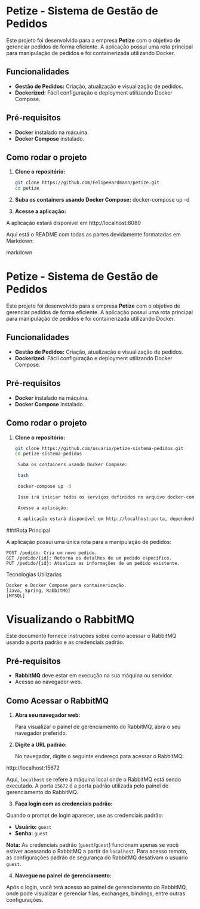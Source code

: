 # Petize - Sistema de Gestão de Pedidos

Este projeto foi desenvolvido para a empresa **Petize** com o objetivo de gerenciar pedidos de forma eficiente. A aplicação possui uma rota principal para manipulação de pedidos e foi containerizada utilizando Docker.

## Funcionalidades

- **Gestão de Pedidos:** Criação, atualização e visualização de pedidos.
- **Dockerized:** Fácil configuração e deployment utilizando Docker Compose.

## Pré-requisitos

- **Docker** instalado na máquina.
- **Docker Compose** instalado.

## Como rodar o projeto

1. **Clone o repositório:**

   ```bash
   git clone https://github.com/FelipeHardmann/petize.git
   cd petize
2. **Suba os containers usando Docker Compose:**
docker-compose up -d

3. **Acesse a aplicação:**

A aplicação estará disponível em http://localhost:8080

Aqui está o README com todas as partes devidamente formatadas em Markdown:

markdown

# Petize - Sistema de Gestão de Pedidos

Este projeto foi desenvolvido para a empresa **Petize** com o objetivo de gerenciar pedidos de forma eficiente. A aplicação possui uma rota principal para manipulação de pedidos e foi containerizada utilizando Docker.

## Funcionalidades

- **Gestão de Pedidos:** Criação, atualização e visualização de pedidos.
- **Dockerized:** Fácil configuração e deployment utilizando Docker Compose.

## Pré-requisitos

- **Docker** instalado na máquina.
- **Docker Compose** instalado.

## Como rodar o projeto

1. **Clone o repositório:**

   ```bash
   git clone https://github.com/usuario/petize-sistema-pedidos.git
   cd petize-sistema-pedidos

    Suba os containers usando Docker Compose:

    bash

    docker-compose up -d

    Isso irá iniciar todos os serviços definidos no arquivo docker-compose.yml.

    Acesse a aplicação:

    A aplicação estará disponível em http://localhost:porta, dependendo da configuração no seu docker-compose.yml.

###Rota Principal

A aplicação possui uma única rota para a manipulação de pedidos:

    POST /pedido: Cria um novo pedido.
    GET /pedido/{id}: Retorna os detalhes de um pedido específico.
    PUT /pedido/{id}: Atualiza as informações de um pedido existente.

Tecnologias Utilizadas

    Docker e Docker Compose para containerização.
    [Java, Spring, RabbitMQ]
    [MYSQL]

# Visualizando o RabbitMQ

Este documento fornece instruções sobre como acessar o RabbitMQ usando a porta padrão e as credenciais padrão.

## Pré-requisitos

- **RabbitMQ** deve estar em execução na sua máquina ou servidor.
- Acesso ao navegador web.

## Como Acessar o RabbitMQ

1. **Abra seu navegador web:**

   Para visualizar o painel de gerenciamento do RabbitMQ, abra o seu navegador preferido.

2. **Digite a URL padrão:**

   No navegador, digite o seguinte endereço para acessar o RabbitMQ:

http://localhost:15672


Aqui, `localhost` se refere à máquina local onde o RabbitMQ está sendo executado. A porta `15672` é a porta padrão utilizada pelo painel de gerenciamento do RabbitMQ.

3. **Faça login com as credenciais padrão:**

Quando o prompt de login aparecer, use as credenciais padrão:

- **Usuário:** `guest`
- **Senha:** `guest`

**Nota:** As credenciais padrão (`guest`/`guest`) funcionam apenas se você estiver acessando o RabbitMQ a partir de `localhost`. Para acesso remoto, as configurações padrão de segurança do RabbitMQ desativam o usuário `guest`.

4. **Navegue no painel de gerenciamento:**

Após o login, você terá acesso ao painel de gerenciamento do RabbitMQ, onde pode visualizar e gerenciar filas, exchanges, bindings, entre outras configurações.
